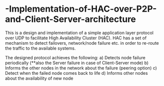 # -Implementation-of-HAC-over-P2P-and-Client-Server-architecture
This is a design and implementation of a simple application layer protocol over UDP to facilitate High Availability Cluster (HAC). HAC has a set of mechanism to detect failovers, network/node failure etc. in order to re-route the traffic to the available systems. 

The designed protocol achieves the following:
a) Detects node failure periodically (**also the Server failure in case of Client-Server mode)
b) Informs the other nodes in the network about the failure (peering option)
c) Detect when the failed node comes back to life
d) Informs other nodes about the availability of new node
